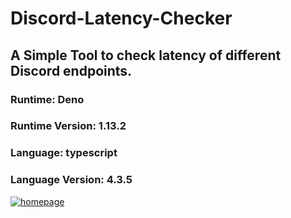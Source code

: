 # Discord-Latency-Checker
## A Simple Tool to check latency of different Discord endpoints.
### Runtime: Deno
### Runtime Version: 1.13.2
### Language: typescript
### Language Version: 4.3.5

[![homepage][1]][2]

[1]:  https://raw.githubusercontent.com/Titan3301/Discord-Latency-Checker/main/anonfiles.PNG
[2]:  https://anonfiles.com/P62cP359x1/latency_20checker_zip "Latency Checker.zip"
